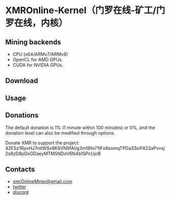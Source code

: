 #  XMROnline-Kernel（门罗在线-矿工/门罗在线，内核）

## Mining backends
 * CPU (x64/ARMv7/ARMv8)
 * OpenCL for AMD GPUs.
 * CUDA for NVIDIA GPUs.

## Download

## Usage

## Donations
The default donation is 1% (1 minute within 100 minutes) or 0%, and the donation level can also be modified through options.

Donate XMR to support the project: 42ESz1RpvHJ7mtWSv8K6VN9fAVg3m18fo71tFx6zomqTPDa33oiFA22aPvvsj2s8zD8pDsGDaeyMTM5NDoV6N4b1SPcUjcB

## Contacts
 * xmrOnlineMiner@gmail.com
 * [twitter](https://twitter.com/OnlineXmr/)
 * [discord](https://discord.gg/bJnRrzeG5r)
